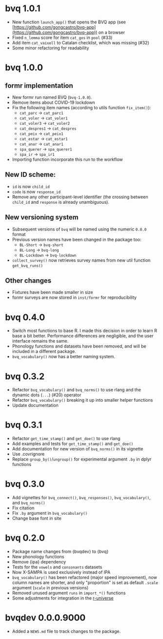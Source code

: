 # bvq 1.0.1

- New function `launch_app()` that opens the BVQ app (see [https://github.com/gongcastro/bvq-app](https://github.com/gongcastro/bvq-app)) on a browser
- Fixed `n_lemma` score for item `cat_gos` in `pool` (#33)
- Add item `cat_vaixell` to Catalan checklist, which was missing (#32)
- Some minor refactoring for readability

# bvq 1.0.0

## formr implementation

* New formr run named BVQ (`bvq-1.0.0`).
* Remove items about COVID-19 lockdown
* Fix the following item names (according to utils function `fix_item()`):
    - `cat_parc` -> `cat_parc1`
    - `cat_voler` -> `cat_voler1`
    - `cat_voler3` -> `cat_voler2`
    - `cat_despres1` -> `cat_despres`
    - `cat_peix` -> `cat_peix1`
    - `cat_estar` -> `cat_estar1`
    - `cat_anar` -> `cat_anar1`
    - `spa_querer` -> `spa_querer1`
    - `spa_ir` -> `spa_ir1`
* Importing function incorporate this run to the workflow

## New ID scheme:

* `id` is now `child_id`
* `code` is now `response_id`
* Remove any other participant-level identifier (the crossing between `child_id` and `response` is already unambiguous).

## New versioning system

* Subsequent versions of `bvq` will be named using the numeric `0.0.0` format
* Previous version names have been changed in the package too:
    - `BL-Short` -> `bvq-short`
    - `BL-Long` -> `bvq-long`
    - `BL-Lockdown` -> `bvq-lockdown`
* `collect_survey()` now retrieves survey names from new util function `get_bvq_runs()` 
    
## Other changes

* Fixtures have been made smaller in size
* formr surveys are now stored in `inst/formr` for reproducibility
    
# bvq 0.4.0

* Switch most functions to base R. I made this decision in order to learn R base a bit better. Performance differences are negligible, and the user interface remains the same.
* Phonology functions and datasets have been removed, and will be included in a different package.
* `bvq_vocabulary()` now has a better naming system.

# bvq 0.3.2

* Refactor `bvq_vocabulary()` and `bvq_norms()` to use rlang and the dynamic dots (`...`) (#20) operator
* Refactor `bvq_vocabulary()` breaking it up into smaller helper functions
* Update documentation


# bvq 0.3.1

* Refactor `get_time_stamp()` and `get_doe()` to use rlang
* Add examples and tests for `get_time_stamp()` and `get_doe()`
* Add documentation for new version of `bvq_norms()` in its vignette
* Use .covrignore
* Replace `group_by()`/`ungroup()` for experimental argument `.by` in dplyr functions


# bvq 0.3.0

* Add vignettes for `bvq_connect()`, `bvq_responses()`, `bvq_vocabulary()`, and `bvq_norms()`
* Fix citation
* Fix `.by` argument in `bvq_vocabulary()`
* Change base font in site

# bvq 0.2.0

* Package name changes from {bvqdev} to {bvq}
* New phonology functions
* Remove {ipa} dependency
* Tests for the `vowels` and `consonants` datasets
* Now X-SAMPA is used exclusively instead of IPA
* `bvq_vocabulary()` has been refactored (major speed improvement), now column names are shorter, and only "proportion" is set as default `.scale` argument (`scale` in previous versions)
* Removed unused argument `runs` in `import_*()` functions
* Some adjustments for integration in the [r-universe](https://gongcastro.r-universe.dev/bvq)

# bvqdev 0.0.0.9000

* Added a `NEWS.md` file to track changes to the package.
